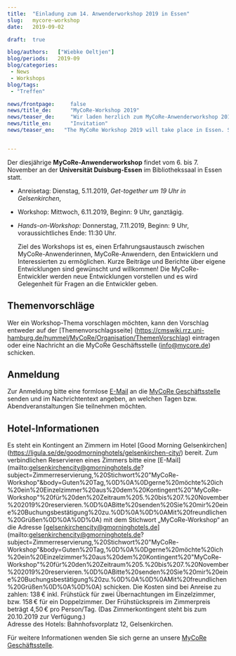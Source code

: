 ```yaml
---
title:  "Einladung zum 14. Anwenderworkshop 2019 in Essen"
slug: 	mycore-workshop
date:   2019-09-02

draft: 	true

blog/authors: 	["Wiebke Oeltjen"]
blog/periods: 	2019-09
blog/categories:
 - News
 - Workshops
blog/tags:
 - "Treffen"

news/frontpage: 	false
news/title_de: 		"MyCoRe-Workshop 2019"
news/teaser_de: 	"Wir laden herzlich zum MyCoRe-Anwenderworkshop 2019 ein. Er findet vom 6.-7.11. in Essen statt."
news/title_en: 		"Invitation"
news/teaser_en:	  "The MyCoRe Workshop 2019 will take place in Essen. Save the date: 6. and 7. November 2019."


---
```


  Der diesjährige **MyCoRe-Anwenderworkshop** findet vom 6. bis 7. November an der 
  __Universität Duisburg-Essen__ im Bibliothekssaal in Essen statt.

* Anreisetag: Dienstag, 5.11.2019, *Get-together um 19 Uhr in Gelsenkirchen*, 
* Workshop: Mittwoch, 6.11.2019, Beginn: 9 Uhr, ganztägig.
* *Hands-on-Workshop:* Donnerstag, 7.11.2019, Beginn: 9 Uhr, voraussichtliches Ende: 11:30 Uhr.
   
   Ziel des Workshops ist es, einen Erfahrungsaustausch zwischen MyCoRe-Anwenderinnen, MyCoRe-Anwendern, den Entwicklern und Interessierten zu ermöglichen. Kurze Beiträge und Berichte über eigene Entwicklungen sind gewünscht und willkommen! Die MyCoRe-Entwickler werden neue Entwicklungen vorstellen und es wird Gelegenheit für Fragen an die Entwickler geben. </p>


## Themenvorschläge ##
  Wer ein Workshop-Thema vorschlagen möchten, kann den Vorschlag entweder auf der [Themenvorschlagsseite] (https://cmswiki.rrz.uni-hamburg.de/hummel/MyCoRe/Organisation/ThemenVorschlag) eintragen oder eine Nachricht an die MyCoRe Geschäftsstelle (info@mycore.de) schicken. 
  
## Anmeldung ##
  Zur Anmeldung bitte eine formlose <a href="mailto:info@mycore.de?subject=Anmeldung%20zum%20MyCoRe-Workshop%202019&body=Hallo,%0D%0A%0D%0Ahiermit%20melde%20ich%20mich%20zum%20MyCoRe-Workshop%20am%206.%20und%207.%20November%20in%20Essen%20an.%0D%0A%0D%0AIch%20nehme%20an%20folgenden%20Abendveranstaltungen%20(auf%20Selbstzahlerbasis)%20teil:%0D%0A-%20Get-together%20am%20Dienstagabend,%20dem%205.%20November%20ab%2019%20Uhr,%0D%0A-%20gemeinsames%20Essen%20am%20Mittwoch,%20dem%206.%20November%202019.%0D%0A%0D%0AMit%20freundlichen%20Grüßen%0D%0A%0D%0A">E-Mail</a> an die <a title="Geschäftsstelle" href="https://www.mycore.de/site/community/contact/">MyCoRe Geschäftsstelle</a> senden und im Nachrichtentext angeben, an welchen Tagen bzw. Abendveranstaltungen Sie teilnehmen möchten.


## Hotel-Informationen ##
  
  Es steht ein Kontingent an Zimmern im Hotel [Good Morning Gelsenkirchen] (https://ligula.se/de/goodmorninghotels/gelsenkirchen-city/) bereit. Zum verbindlichen Reservieren eines Zimmers bitte eine [E-Mail] (mailto:gelsenkirchencity@gmorninghotels.de?subject=Zimmerreservierung,%20Stichwort%20"MyCoRe-Workshop"&body=Guten%20Tag,%0D%0A%0Dgerne%20möchte%20ich%20ein%20Einzelzimmer%20aus%20dem%20Kontingent%20"MyCoRe-Workshop"%20für%20den%20Zeitraum%205.%20bis%207.%20November%202019%20reservieren.%0D%0ABitte%20senden%20Sie%20mir%20eine%20Buchungsbestätigung%20zu.%0D%0A%0D%0AMit%20freundlichen%20Grüßen%0D%0A%0D%0A) mit dem Stichwort „MyCoRe-Workshop“ an die Adresse [gelsenkirchencity@gmorninghotels.de] (mailto:gelsenkirchencity@gmorninghotels.de?subject=Zimmerreservierung,%20Stichwort%20"MyCoRe-Workshop"&body=Guten%20Tag,%0D%0A%0Dgerne%20möchte%20ich%20ein%20Einzelzimmer%20aus%20dem%20Kontingent%20"MyCoRe-Workshop"%20für%20den%20Zeitraum%205.%20bis%207.%20November%202019%20reservieren.%0D%0ABitte%20senden%20Sie%20mir%20eine%20Buchungsbestätigung%20zu.%0D%0A%0D%0AMit%20freundlichen%20Grüßen%0D%0A%0D%0A) schicken. Die Kosten sind bei Anreise zu zahlen: 138&thinsp;€ inkl. Frühstück für zwei Übernachtungen im Einzelzimmer, bzw. 158&thinsp;€ für ein Doppelzimmer. Der Frühstückspreis im Zimmerpreis beträgt 4,50&thinsp;€ pro Person/Tag. (Das Zimmerkontingent steht bis zum 20.10.2019 zur Verfügung.)<br />Adresse des Hotels: Bahnhofsvorplatz 12, Gelsenkirchen.
    
  Für weitere Informationen wenden Sie sich gerne an unsere <a href="{{< ref contact >}}">MyCoRe Geschäftsstelle</a>.
